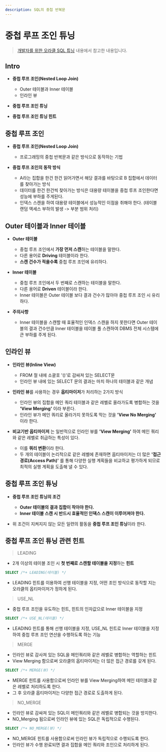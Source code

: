 ```yaml
---
description: SQL의 중첩 반복문
---
```


# 중첩 루프 조인 튜닝

> [개발자를 위한 오라클 SQL 튜닝](https://www.hanbit.co.kr/store/books/look.php?p_code=E9267570814) 내용에서 참고한 내용입니다.

## Intro

- **중첩 루프 조인(Nested Loop Join)**
	- Outer 테이블과 Inner 테이블
	- 인라인 뷰

- **중첩 루프 조인 튜닝**
- **중첩 루프 조인 튜닝 힌트**

## **중첩 루프 조인**

- **중첩 루프 조인(Nested Loop Join)**
	- 프로그래밍의 중첩 반복문과 같은 방식으로 동작하는 기법

- **중첩 루프 조인의 동작 방식**
	- A라는 집합을 한건 한건 읽어가면서 해당 결과를 바탕으로 B 집합에서 데이터를 찾아가는 방식
	- 데이터를 한건 한건씩 찾아가는 방식은 대용량 테이블을 중첩 루프 조인한다면 성능에 부하를 주게된다.
	- 인덱스 스캔을 하여 대용량 테이블에서 성능적인 이점을 취해야 한다.
	  (테이블 랜덤 액세스 부하의 발생 -> 부분 범위 처리)

## **Outer 테이블과 Inner 테이블**

- **Outer 테이블**
	- 중첩 루프 조인에서 **가장 먼저 스캔**하는 테이블을 말한다.
	- 다른 용어로 **Driving** 테이블이라 한다.
	- **스캔 건수가 적을수록** 중첩 루프 조인에 유리하다.

- **Inner 테이블**
	- 중첩 루프 조인에서 두 번째로 스캔하는 테이블을 말한다.
	- 다른 용어로 **Driven** 테이블이라 한다.
	- Inner 테이블은 Outer 테이블 보다 결과 건수가 많아야 중첩 루프 조인 시 유리하다.

- **주의사항**
	- Inner 테이블을 스캔할 때 효율적인 인덱스 스캔을 하지 못한다면 Outer 테이블의 결과 건수만큼 Inner 테이블을 테이블 풀 스캔하여 DBMS 전체 시스템에 큰 부하를 주게 된다.

## **인라인 뷰**

- **인라인 뷰(Inline View)**
	- FROM 절 내에 소괄호 '()'로 감싸져 있는 SELECT문
	- 인라인 뷰 내에 있는 SELECT 문의 결과는 마치 하나의 테이블과 같은 개념

- **인라인 뷰**를 사용하는 경우 **옵티마이저**가 처리하는 2가지 방식
	- 인라인 뷰의 집합을 메인 쿼리 테이블과 같은 레벨로 올라가도록 병합하는 것을 **'View Merging'** 이라 부른다.
	- 인라인 뷰가 메인 쿼리로 올라가지 못하도록 막는 것을 **'View No Merging'** 이라 한다.

- **비교기반 옵티마이저** 는 일반적으로 인라인 뷰를 **'View Merging'** 하여 메인 쿼리와 같은 레벨로 취급하는 특성이 있다.
	- 이를 **쿼리 변환**이라 한다.
	- 두 개의 테이블이 논리적으로 같은 레벨에 존재하면 옵티마이저는 더 많은 **'접근 경로(Access Path)'** 를 통해 다양한 실행 계획들을 비교하교 평가하게 되므로 최적의 실행 계획을 도출해 낼 수 있다.

## 중첩 루프 조인 튜닝

- **중첩 루프 조인 튜닝의 조건**
	- **Outer 테이블의 결과 집합이 작아야 한다.**
	- **Inner 테이블 스캔 시 반드시 효율적인 인덱스 스캔이 이루어져야 한다.**

- 위 조건이 지켜지지 않는 모든 일련의 활동을 **중첩 루프 조인 튜닝**이라 한다.

## 중첩 루프 조인 튜닝 관련 힌트

> LEADING

- 2개 이상의 테이블 조인 시 **첫 번째로 스캔할 테이블을 지정**하는 **힌트**

```sql
SELECT /*+ LEADING(테이블) */
```

- LEADING 힌트를 이용하여 선행 테이블을 지정, 어떤 조인 방식으로 동작할 지는 오라클의 옵티마이저가 정하게 된다.

> USE_NL

- 중첩 루프 조인을 유도하는 힌트, 힌트의 인자값으로 Inner 테이블을 지정

```sql
SELECT /*+ USE_NL(테이블) */
```

- LEADING 힌트를 통해 선행 테이블을 지정, USE_NL 힌트로 Inner 테이블을 지정하여 중첩 루프 조인 연산을 수행하도록 하는 기능

> MERGE

- 인라인 뷰로 감사져 있는 SQL을 메인쿼리와 같은 레벨로 병합하는 역할하는 힌트
- View Merging 함으로써 오라클의 옵티마이저는 더 많은 접근 경로를 갖게 된다.

```sql
SELECT /*+ MERGE(뷰) */
```

- MERGE 힌트를 사용함으로써 인라인 뷰를 View Merging하여 메인 테이블과 같은 레벨로 처리하도록 한다.
- 그 후 오라클 옵티마이저는 다양한 접근 경로로 도출하게 된다.

> NO_MERGE

- 인라인 뷰로 감싸져 있는 SQL이 메인쿼리와 같은 레벨로 병합되는 것을 방지한다.
- NO_Merging 됨으로써 인라인 뷰에 있는 SQL은 독립적으로 수행된다.

```sql
SELECT /*+ NO_MERGE(뷰) */
```

- NO_MERGE 힌트를 사용함으로써 인라인 뷰가 독립적으로 수행되도록 한다.
- 인라인 뷰가 수행 완료되면 결과 집합을 메인 쿼리와 조인으로 처리하게 된다.
